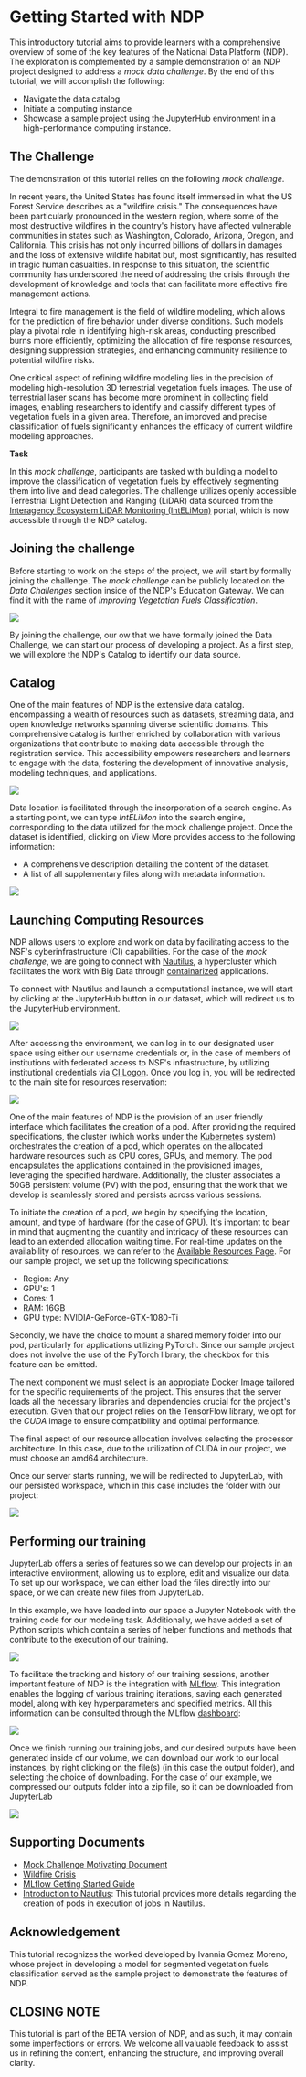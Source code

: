 # Getting Started with NDP

This introductory tutorial aims to provide learners with a comprehensive overview of some of the key features of the National Data Platform (NDP). The exploration is complemented by a sample demonstration of an NDP project designed to address a *mock data challenge*. By the end of this tutorial, we will accomplish the following:

- Navigate the data catalog
- Initiate a computing instance
- Showcase a sample project using the JupyterHub environment in a high-performance computing instance.

## The Challenge

The demonstration of this tutorial relies on the following *mock challenge*.

In recent years, the United States has found itself immersed in what the US Forest Service describes as a "wildfire crisis." The consequences have been particularly pronounced in the western region, where some of the most destructive wildfires in the country's history have affected vulnerable communities in states such as Washington, Colorado, Arizona, Oregon, and California. This crisis has not only incurred billions of dollars in damages and the loss of extensive wildlife habitat but, most significantly, has resulted in tragic human casualties. In response to this situation, the scientific community has underscored the need of addressing the crisis through the development of knowledge and tools that can facilitate more effective fire management actions.

Integral to fire management is the field of wildfire modeling, which allows for the prediction of fire behavior under diverse conditions. Such models play a pivotal role in identifying high-risk areas, conducting prescribed burns more efficiently, optimizing the allocation of fire response resources, designing suppression strategies, and enhancing community resilience to potential wildfire risks.

One critical aspect of refining wildfire modeling lies in the precision of modeling high-resolution 3D terrestrial vegetation fuels images. The use of terrestrial laser scans has become more prominent in collecting field images, enabling researchers to identify and classify different types of vegetation fuels in a given area. Therefore, an improved and precise classification of fuels significantly enhances the efficacy of current wildfire modeling approaches.

**Task**

In this *mock challenge*, participants are tasked with building a model to improve the classification of vegetation fuels by effectively segmenting them into live and dead categories. The challenge utilizes openly accessible Terrestrial Light Detection and Ranging (LiDAR) data sourced from the [Interagency Ecosystem LiDAR Monitoring (IntELiMon)](https://dmsdata.cr.usgs.gov/lidar-monitoring/viewer/) portal, which is now accessible through the NDP catalog. 

## Joining the challenge

Before starting to work on the steps of the project, we will start by formally joining the challenge. The *mock challenge* can be publicly located on the *Data Challenges* section inside of the NDP's Education Gateway. We can find it with the name of *Improving Vegetation Fuels Classification*.

<img src="https://github.com/pramonettivega/images/blob/main/Screenshot%202024-01-12%20032053.png?raw=true">

By joining the challenge, our ow that we have formally joined the Data Challenge, we can start our process of developing a project. As a first step, we will explore the NDP's Catalog to identify our data source.

## Catalog

One of the main features of NDP is the extensive data catalog. encompassing a wealth of resources such as datasets, streaming data, and open knowledge networks spanning diverse scientific domains. This comprehensive catalog is further enriched by collaboration with various organizations that contribute to making data accessible through the registration service. This accessibility empowers researchers and learners to engage with the data, fostering the development of innovative analysis, modeling techniques, and applications.

<img src="https://github.com/pramonettivega/images/blob/main/Screenshot%202024-01-11%20214248.png?raw=true">

Data location is facilitated through the incorporation of a search engine. As a starting point, we can type *IntELiMon* into the search engine, corresponding to the data utilized for the mock challenge project. Once the dataset is identified, clicking on View More provides access to the following information:

- A comprehensive description detailing the content of the dataset.
- A list of all supplementary files along with metadata information.

<img src="https://github.com/pramonettivega/images/blob/main/Screenshot%202024-01-11%20215429.png?raw=true">

## Launching Computing Resources

NDP allows users to explore and work on data by facilitating access to the NSF's cyberinfrastructure (CI) capabilities. For the case of the *mock challenge*, we are going to connect with [Nautilus](https://nationalresearchplatform.org/nautilus/), a hypercluster which facilitates the work with Big Data through [containarized](https://en.wikipedia.org/wiki/Containerization_(computing)) applications. 

To connect with Nautilus and launch a computational instance, we will start by clicking at the JupyterHub button in our dataset, which will redirect us to the JupyterHub environment. 

<img src="https://github.com/pramonettivega/images/blob/main/Screenshot%202024-01-09%20211402.png?raw=true">

After accessing the environment, we can log in to our designated user space using either our username credentials or, in the case of members of institutions with federated access to NSF's infrastructure, by utilizing institutional credentials via  [CI Logon](https://www.cilogon.org/). Once you log in, you will be redirected to the main site for resources reservation:

<img src="https://github.com/pramonettivega/images/blob/main/Screenshot%202024-01-11%20182754.png?raw=true">

One of the main features of NDP is the provision of an user friendly interface which facilitates the creation of a pod. After providing the required specifications, the cluster (which works under the [Kubernetes](https://kubernetes.io/) system) orchestrates the creation of a pod, which operates on the allocated hardware resources such as CPU cores, GPUs, and memory. The pod encapsulates the applications contained in the provisioned images, leveraging the specified hardware. Additionally, the cluster associates a 50GB persistent volume (PV) with the pod, ensuring that the work that we develop is seamlessly stored and persists across various sessions. 

To initiate the creation of a pod, we begin by specifying the location, amount, and type of hardware (for the case of GPU). It's important to bear in mind that augmenting the quantity and intricacy of these resources can lead to an extended allocation waiting time. For real-time updates on the availability of resources, we can refer to the [Available Resources Page](https://portal.nrp-nautilus.io/resources). For our sample project, we set up the following specifications:

- Region: Any
- GPU's: 1
- Cores: 1
- RAM: 16GB
- GPU type: NVIDIA-GeForce-GTX-1080-Ti

Secondly, we have the choice to mount a shared memory folder into our pod, particularly for applications utilizing PyTorch. Since our sample project does not involve the use of the PyTorch library, the checkbox for this feature can be omitted.

The next component we must select is an appropiate [Docker Image](https://docs.docker.com/get-started/overview/) tailored for the specific requirements of the project. This ensures that the server loads all the necessary libraries and dependencies crucial for the project's execution. Given that our project relies on the TensorFlow library, we opt for the *CUDA* image to ensure compatibility and optimal performance.

The final aspect of our resource allocation involves selecting the processor architecture. In this case, due to the utilization of CUDA in our project, we must choose an amd64 architecture. 

Once our server starts running, we will be redirected to JupyterLab, with our persisted workspace, which in this case includes the folder with our project:

<img src="https://github.com/pramonettivega/images/blob/main/Screenshot%202024-01-11%20203016.png?raw=true">

## Performing our training

JupyterLab offers a series of features so we can develop our projects in an interactive environment, allowing us to explore, edit and visualize our data. To set up our workspace, we can either load the files directly into our space, or we can create new files from JupyterLab. 

In this example, we have loaded into our space a Jupyter Notebook with the training code for our modeling task. Additionally, we have added a set of Python scripts which contain a series of helper functions and methods that contribute to the execution of our training. 

<img src="https://github.com/pramonettivega/images/blob/main/Screenshot%202024-01-12%20034059.png?raw=true">

To facilitate the tracking and history of our training sessions, another important feature of NDP is the integration with [MLflow](https://mlflow.org/). This integration enables the logging of various training iterations, saving each generated model, along with key hyperparameters and specified metrics. All this information can be consulted through the MLflow [dashboard](https://ndp.sdsc.edu/mlflow):

<img src="https://github.com/pramonettivega/images/blob/main/Screenshot%202024-01-12%20010755.png?raw=true">

Once we finish running our training jobs, and our desired outputs have been generated inside of our volume, we can download our work to our local instances, by right clicking on the file(s) (in this case the output folder), and selecting the choice of downloading. For the case of our example, we compressed our outputs folder into a zip file, so it can be downloaded from JupyterLab

<img src="https://github.com/pramonettivega/images/blob/main/Screenshot%202024-01-12%20035201.png?raw=true">

## Supporting Documents

- [Mock Challenge Motivating Document](https://ieeexplore.ieee.org/document/10254841)
- [Wildfire Crisis](https://www.fs.usda.gov/managing-land/wildfire-crisis)
- [MLflow Getting Started Guide](https://mlflow.org/docs/latest/getting-started/index.html)
- [Introduction to Nautilus](https://view.officeapps.live.com/op/view.aspx?src=https%3A%2F%2Fnationalresearchplatform%2Eorg%3A443%2Fwp%2Dcontent%2Fuploads%2F2023%2F05%2FZihao%2Dand%2DZhuruis%2DNautilus%2DTutorial%2Epptx&wdSlideId=260&wdModeSwitchTime=1705034185009): This tutorial provides more details regarding the creation of pods in execution of jobs in Nautilus.
  
## Acknowledgement

This tutorial recognizes the worked developed by Ivannia Gomez Moreno, whose project in developing a model for segmented vegetation fuels classification served as the sample project to demonstrate the features of NDP.

## CLOSING NOTE 

This tutorial is part of the BETA version of NDP, and as such, it may contain some imperfections or errors. We welcome all valuable feedback to assist us in refining the content, enhancing the structure, and improving overall clarity.
